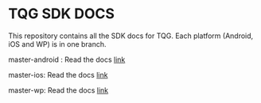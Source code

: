 # TQG SDK DOCS

This repository contains all the SDK docs for TQG. Each platform (Android, iOS and WP) is in one branch.

master-android : Read the docs [link](http://tqg-sdk.readthedocs.org)

master-ios: Read the docs [link](http://tqg-ios-sdk.readthedocs.org/)

master-wp: Read the docs [link](http://tqg-wp-sdk.readthedocs.org/)
